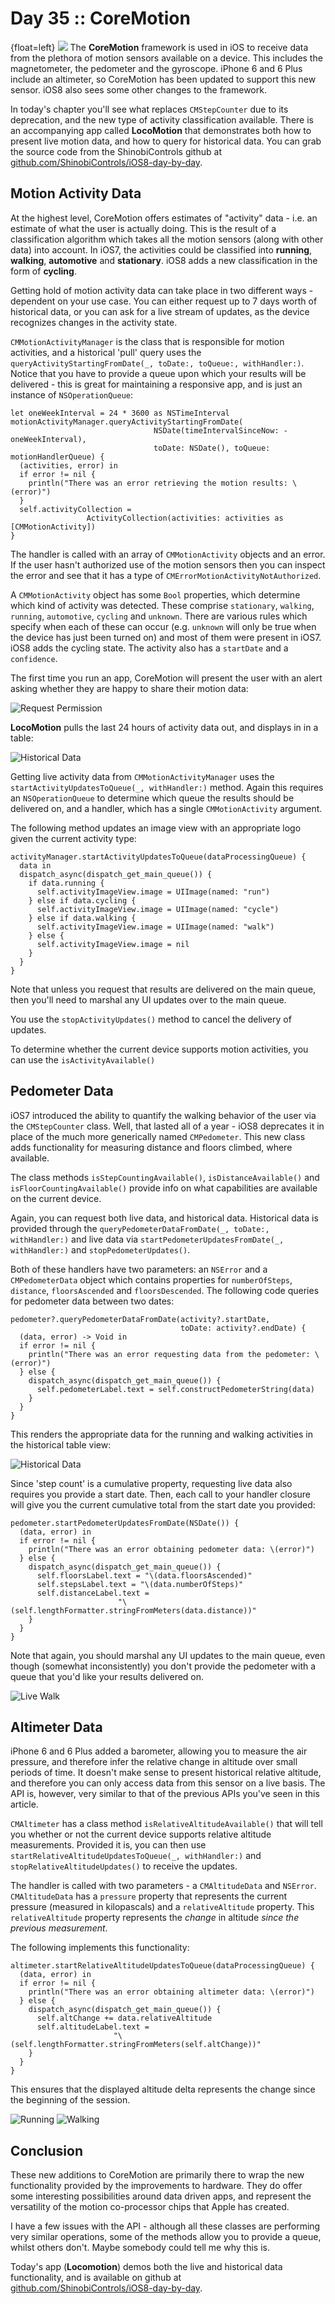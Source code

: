 # Day 35 :: CoreMotion

{float=left}
![](images/35/thumbnail.png)
The __CoreMotion__ framework is used in iOS to receive data from the plethora of
motion sensors available on a device. This includes the magnetometer, the
pedometer and the gyroscope. iPhone 6 and 6 Plus include an altimeter, so
CoreMotion has been updated to support this new sensor. iOS8 also sees some
other changes to the framework.

In today's chapter you'll see what replaces `CMStepCounter` due to its
deprecation, and the new type of activity classification available. There is an
accompanying app called __LocoMotion__ that demonstrates both how to present
live motion data, and how to query for historical data. You can grab the source
code from the ShinobiControls github at
[github.com/ShinobiControls/iOS8-day-by-day](https://github.com/ShinobiControls/iOS8-day-by-day).


## Motion Activity Data

At the highest level, CoreMotion offers estimates of "activity" data - i.e. an
estimate of what the user is actually doing. This is the result of a
classification algorithm which takes all the motion sensors (along with other
data) into account. In iOS7, the activities could be classified into
__running__, __walking__, __automotive__ and __stationary__. iOS8 adds a new
classification in the form of __cycling__.

Getting hold of motion activity data can take place in two different ways -
dependent on your use case. You can either request up to 7 days worth of
historical data, or you can ask for a live stream of updates, as the device
recognizes changes in the activity state.

`CMMotionActivityManager` is the class that is responsible for motion
activities, and a historical 'pull' query uses the
`queryActivityStartingFromDate(_, toDate:, toQueue:, withHandler:)`. Notice that
you have to provide a queue upon which your results will be delivered - this is
great for maintaining a responsive app, and is just an instance of 
`NSOperationQueue`:

    let oneWeekInterval = 24 * 3600 as NSTimeInterval
    motionActivityManager.queryActivityStartingFromDate(
                                    NSDate(timeIntervalSinceNow: -oneWeekInterval),
                                    toDate: NSDate(), toQueue: motionHandlerQueue) {
      (activities, error) in
      if error != nil {
        println("There was an error retrieving the motion results: \(error)")
      }
      self.activityCollection =
                     ActivityCollection(activities: activities as [CMMotionActivity])
    }

The handler is called with an array of `CMMotionActivity` objects and an error.
If the user hasn't authorized use of the motion sensors then you can inspect the
error and see that it has a type of `CMErrorMotionActivityNotAuthorized`.

A `CMMotionActivity` object has some `Bool` properties, which determine which
kind of activity was detected. These comprise `stationary`, `walking`, `running`,
`automotive`, `cycling` and `unknown`. There are various rules which specify
when each of these can occur (e.g. `unknown` will only be true when the device
has just been turned on) and most of them were present in iOS7. iOS8 adds the
cycling state. The activity also has a `startDate` and a `confidence`.

The first time you run an app, CoreMotion will present the user with
an alert asking whether they are happy to share their motion data:

![Request Permission](images/35/requesting_permission.png)

__LocoMotion__ pulls the last 24 hours of activity data out, and displays in in
a table:

![Historical Data](images/35/historical.png)

Getting live activity data from `CMMotionActivityManager` uses the
`startActivityUpdatesToQueue(_, withHandler:)` method. Again this requires an 
`NSOperationQueue` to determine which queue the results should be delivered on,
and a handler, which has a single `CMMotionActivity` argument.

The following method updates an image view with an appropriate logo given the
current activity type:

    activityManager.startActivityUpdatesToQueue(dataProcessingQueue) {
      data in
      dispatch_async(dispatch_get_main_queue()) {
        if data.running {
          self.activityImageView.image = UIImage(named: "run")
        } else if data.cycling {
          self.activityImageView.image = UIImage(named: "cycle")
        } else if data.walking {
          self.activityImageView.image = UIImage(named: "walk")
        } else {
          self.activityImageView.image = nil
        }
      }
    }

Note that unless you request that results are delivered on the main queue, then
you'll need to marshal any UI updates over to the main queue.

You use the `stopActivityUpdates()` method to cancel the delivery of updates.

To determine whether the current device supports motion activities, you can use
the `isActivityAvailable()`


## Pedometer Data

iOS7 introduced the ability to quantify the walking behavior of the user via the
`CMStepCounter` class. Well, that lasted all of a year - iOS8 deprecates it in
place of the much more generically named `CMPedometer`. This new class adds
functionality for measuring distance and floors climbed, where available.

The class methods `isStepCountingAvailable()`, `isDistanceAvailable()` and 
`isFloorCountingAvailable()` provide info on what capabilities are available on
the current device.

Again, you can request both live data, and historical data. Historical data is
provided through the `queryPedometerDataFromDate(_, toDate:, withHandler:)` and
live data via `startPedometerUpdatesFromDate(_, withHandler:)` and
`stopPedometerUpdates()`.

Both of these handlers have two parameters: an `NSError` and a `CMPedometerData`
object which contains properties for `numberOfSteps`, `distance`, 
`floorsAscended` and `floorsDescended`. The following code queries for pedometer
data between two dates:

    pedometer?.queryPedometerDataFromDate(activity?.startDate,
                                          toDate: activity?.endDate) {
      (data, error) -> Void in
      if error != nil {
        println("There was an error requesting data from the pedometer: \(error)")
      } else {
        dispatch_async(dispatch_get_main_queue()) {
          self.pedometerLabel.text = self.constructPedometerString(data)
        }
      }
    }

This renders the appropriate data for the running and walking activities in the
historical table view:

![Historical Data](images/35/historical.png)

Since 'step count' is a cumulative property, requesting live data also requires
you provide a start date. Then, each call to your handler closure will give you
the current cumulative total from the start date you provided:

    pedometer.startPedometerUpdatesFromDate(NSDate()) {
      (data, error) in
      if error != nil {
        println("There was an error obtaining pedometer data: \(error)")
      } else {
        dispatch_async(dispatch_get_main_queue()) {
          self.floorsLabel.text = "\(data.floorsAscended)"
          self.stepsLabel.text = "\(data.numberOfSteps)"
          self.distanceLabel.text =
                            "\(self.lengthFormatter.stringFromMeters(data.distance))"
        }
      }
    }

Note that again, you should marshal any UI updates to the main queue, even
though (somewhat inconsistently) you don't provide the pedometer with a queue
that you'd like your results delivered on.

![Live Walk](images/35/live_walk.png)

## Altimeter Data

iPhone 6 and 6 Plus added a barometer, allowing you to measure the air pressure,
and therefore infer the relative change in altitude over small periods of time.
It doesn't make sense to present historical relative altitude, and therefore
you can only access data from this sensor on a live basis. The API is, however,
very similar to that of the previous APIs you've seen in this article.

`CMAltimeter` has a class method `isRelativeAltitudeAvailable()` that will tell
you whether or not the current device supports relative altitude measurements.
Provided it is, you can then use 
`startRelativeAltitudeUpdatesToQueue(_, withHandler:)` and
`stopRelativeAltitudeUpdates()` to receive the updates.

The handler is called with two parameters - a `CMAltitudeData` and `NSError`.
`CMAltitudeData` has a `pressure` property that represents the current pressure
(measured in kilopascals) and a `relativeAltitude` property. This
`relativeAltitude` property represents the _change_ in altitude
_since the previous measurement_.

The following implements this functionality:

    altimeter.startRelativeAltitudeUpdatesToQueue(dataProcessingQueue) {
      (data, error) in
      if error != nil {
        println("There was an error obtaining altimeter data: \(error)")
      } else {
        dispatch_async(dispatch_get_main_queue()) {
          self.altChange += data.relativeAltitude
          self.altitudeLabel.text =
                           "\(self.lengthFormatter.stringFromMeters(self.altChange))"
        }
      }
    }

This ensures that the displayed altitude delta represents the change since the
beginning of the session.

![Running](images/35/live_run.png)
![Walking](images/35/live_walk.png)

## Conclusion

These new additions to CoreMotion are primarily there to wrap the new
functionality provided by the improvements to hardware. They do offer some
interesting possibilities around data driven apps, and represent the versatility
of the motion co-processor chips that Apple has created.

I have a few issues with the API - although all these classes are performing
very similar operations, some of the methods allow you to provide a queue,
whilst others don't. Maybe somebody could tell me why this is.

Today's app (__Locomotion__) demos both the live and historical data
functionality, and is available on github at
[github.com/ShinobiControls/iOS8-day-by-day](https://github.com/ShinobiControls/iOS8-day-by-day).


